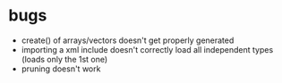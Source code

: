 # bugs
* create() of arrays/vectors doesn't get properly generated
* importing a xml include doesn't correctly load all independent types (loads only the 1st one)
* pruning doesn't work
